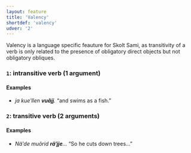 ```yaml
---
layout: feature
title: 'Valency'
shortdef: 'valency'
udver: '2'
---
```


Valency is a language specific feauture for Skolt Sami, as transitivity of a verb is only related to the presence of obligatory direct objects but not obligatory obliques.

### <a name="1">`1`</a>: intransitive verb (1 argument)

#### Examples

* _ja kueʹllen <b>vuâjj</b>._ “and swims as a fish.”

### <a name="2">`2`</a>: transitive verb (2 arguments)


#### Examples

* _Näʹde muõrid <b>räʹjje</b>..._ “So he cuts down trees...”


<!-- Interlanguage links updated So kvě 14 19:02:42 CEST 2022 -->
